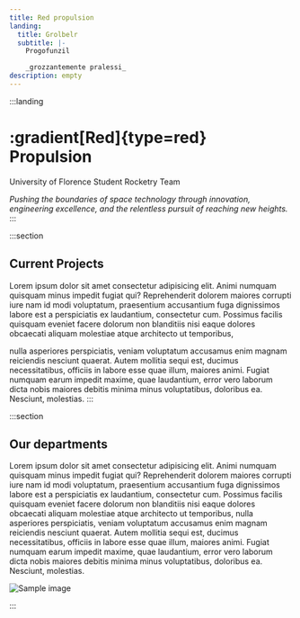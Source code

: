 ```yaml
---
title: Red propulsion
landing:
  title: Grolbelr
  subtitle: |-
    Progofunzil

    _grozzantemente pralessi_
description: empty
---
```

:::landing

# :gradient\[Red\]{type=red} Propulsion

University of Florence Student Rocketry Team

_Pushing the boundaries of space technology through innovation, engineering excellence, and the relentless pursuit of reaching new heights._ :::

:::section

## Current Projects

Lorem ipsum dolor sit amet consectetur adipisicing elit. Animi numquam quisquam minus impedit fugiat qui? Reprehenderit dolorem maiores corrupti iure nam id modi voluptatum, praesentium accusantium fuga dignissimos labore est a perspiciatis ex laudantium, consectetur cum. Possimus facilis quisquam eveniet facere dolorum non blanditiis nisi eaque dolores obcaecati aliquam molestiae atque architecto ut temporibus,

nulla asperiores perspiciatis, veniam voluptatum accusamus enim magnam reiciendis nesciunt quaerat. Autem mollitia sequi est, ducimus necessitatibus, officiis in labore esse quae illum, maiores animi. Fugiat numquam earum impedit maxime, quae laudantium, error vero laborum dicta nobis maiores debitis minima minus voluptatibus, doloribus ea. Nesciunt, molestias. :::

:::section

## Our departments

Lorem ipsum dolor sit amet consectetur adipisicing elit. Animi numquam quisquam minus impedit fugiat qui? Reprehenderit dolorem maiores corrupti iure nam id modi voluptatum, praesentium accusantium fuga dignissimos labore est a perspiciatis ex laudantium, consectetur cum. Possimus facilis quisquam eveniet facere dolorum non blanditiis nisi eaque dolores obcaecati aliquam molestiae atque architecto ut temporibus, nulla asperiores perspiciatis, veniam voluptatum accusamus enim magnam reiciendis nesciunt quaerat. Autem mollitia sequi est, ducimus necessitatibus, officiis in labore esse quae illum, maiores animi. Fugiat numquam earum impedit maxime, quae laudantium, error vero laborum dicta nobis maiores debitis minima minus voluptatibus, doloribus ea. Nesciunt, molestias.

![Sample image](https://picsum.photos/200/300)

:::